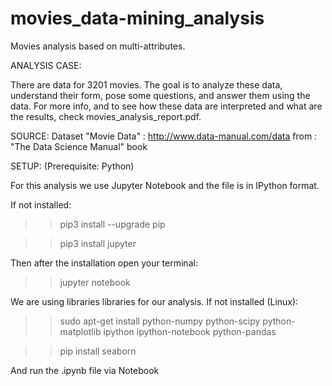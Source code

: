 # movies_data-mining_analysis

Movies analysis based on multi-attributes.

ANALYSIS CASE:

There are data for 3201 movies. The goal is to analyze these data, understand their form, pose some questions, and answer them using the data. For more info, and to see how these data are interpreted and what are the results, check movies_analysis_report.pdf.

SOURCE:
Dataset "Movie Data" : http://www.data-manual.com/data from : "The Data Science Manual" book
              
SETUP: (Prerequisite: Python)

For this analysis we use Jupyter Notebook and the file is in IPython format. 

If not installed:

>> pip3 install --upgrade pip

>> pip3 install jupyter

Then after the installation open your terminal:

>> jupyter notebook

We are using libraries libraries for our analysis. If not installed (Linux):

>> sudo apt-get install python-numpy python-scipy python-matplotlib ipython ipython-notebook python-pandas

>> pip install seaborn

And run the .ipynb file via Notebook
